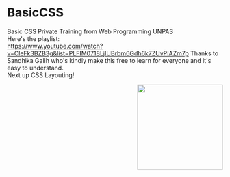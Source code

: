 # BasicCSS
Basic CSS Private Training from Web Programming UNPAS  
Here's the playlist:  
https://www.youtube.com/watch?v=CleFk3BZB3g&list=PLFIM0718LjIUBrbm6Gdh6k7ZUvPIAZm7p
Thanks to Sandhika Galih who's kindly make this free to learn for everyone and it's easy to understand.  
Next up CSS Layouting!

<img  align= "right" src="https://cdn.discordapp.com/attachments/527433841690804224/791558706508726292/Pre-comp-3.gif"  width="200">
